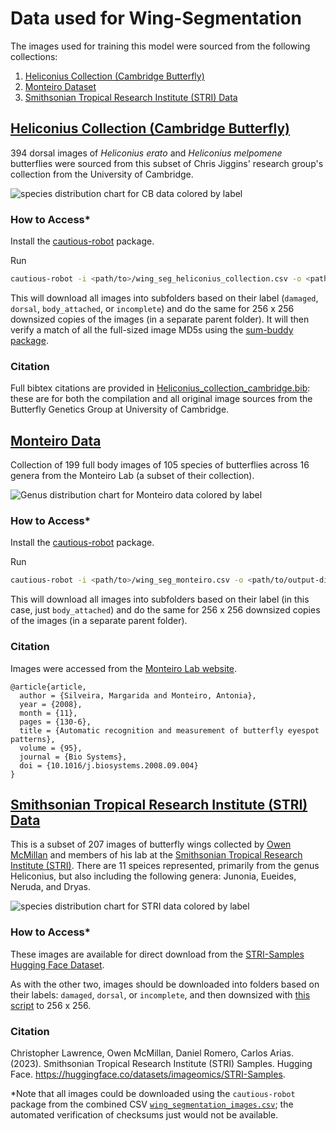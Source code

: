 # Data used for Wing-Segmentation

The images used for training this model were sourced from the following collections:
1. [Heliconius Collection (Cambridge Butterfly)](#heliconius-collection-(cambridge-butterfly))
2. [Monteiro Dataset](#monteiro-data)
3. [Smithsonian Tropical Research Institute (STRI) Data](#smithsonian-tropical-research-institute-(stri)-data)

## [Heliconius Collection (Cambridge Butterfly)](https://huggingface.co/datasets/imageomics/Heliconius-Collection_Cambridge-Butterfly)

394 dorsal images of _Heliconius erato_ and _Heliconius melpomene_ butterflies were sourced from this subset of Chris Jiggins' research group's collection from the University of Cambridge.

![species distribution chart for CB data colored by label](https://github.com/user-attachments/assets/0634d0c9-ab08-4f0c-868a-7c34a52ab513)


### How to Access*

Install the [cautious-robot](https://github.com/Imageomics/cautious-robot) package.

Run
```bash
cautious-robot -i <path/to>/wing_seg_heliconius_collection.csv -o <path/to/output-directory> -s label -u source_url -l 256 -v "md5"
```

This will download all images into subfolders based on their label (`damaged`, `dorsal`, `body_attached`, or `incomplete`) and do the same for 256 x 256 downsized copies of the images (in a separate parent folder). It will then verify a match of all the full-sized image MD5s using the [sum-buddy package](https://github.com/Imageomics/sum-buddy).

### Citation
Full bibtex citations are provided in [Heliconius_collection_cambridge.bib](/heliconius_collection_cambridge.bib): these are for both the compilation and all original image sources from the Butterfly Genetics Group at University of Cambridge.

## [Monteiro Data](https://lepdata.org/)

Collection of 199 full body images of 105 species of butterflies across 16 genera from the Monteiro Lab (a subset of their collection).

![Genus distribution chart for Monteiro data colored by label](https://github.com/user-attachments/assets/8c1c4e16-aa36-44db-9bd3-48e33d791c64)


### How to Access*

Install the [cautious-robot](https://github.com/Imageomics/cautious-robot) package.

Run
```bash
cautious-robot -i <path/to>/wing_seg_monteiro.csv -o <path/to/output-directory> -s label -u source_url -l 256 
```

This will download all images into subfolders based on their label (in this case, just `body_attached`) and do the same for 256 x 256 downsized copies of the images (in a separate parent folder). 


### Citation

Images were accessed from the [Monteiro Lab website](https://lepdata.org/monteiro/).

```
@article{article,
  author = {Silveira, Margarida and Monteiro, Antonia},
  year = {2008},
  month = {11},
  pages = {130-6},
  title = {Automatic recognition and measurement of butterfly eyespot patterns},
  volume = {95},
  journal = {Bio Systems},
  doi = {10.1016/j.biosystems.2008.09.004}
}
```

## [Smithsonian Tropical Research Institute (STRI) Data](https://huggingface.co/datasets/imageomics/STRI-Samples)

This is a subset of 207 images of butterfly wings collected by [Owen McMillan](https://stri.si.edu/scientist/owen-mcmillan) and members of his lab at the [Smithsonian Tropical Research Institute (STRI)](https://stri.si.edu/). There are 11 speices represented, primarily from the genus Heliconius, but also including the following genera: Junonia, Eueides, Neruda, and Dryas.


![species distribution chart for STRI data colored by label](https://github.com/user-attachments/assets/92da2996-b4f0-462a-b666-4ea715669f3b)


### How to Access*

These images are available for direct download from the [STRI-Samples Hugging Face Dataset](https://huggingface.co/datasets/imageomics/STRI-Samples).

As with the other two, images should be downloaded into folders based on their labels: `damaged`, `dorsal`, or `incomplete`, and then downsized with [this script]() to 256 x 256.

### Citation

Christopher Lawrence, Owen McMillan, Daniel Romero, Carlos Arias. (2023). Smithsonian Tropical Research Institute (STRI) Samples. Hugging Face. https://huggingface.co/datasets/imageomics/STRI-Samples.


*Note that all images could be downloaded using the `cautious-robot` package from the combined CSV [`wing_segmentation_images.csv`](/data/wing_segmentation_images.csv); the automated verification of checksums just would not be available.
